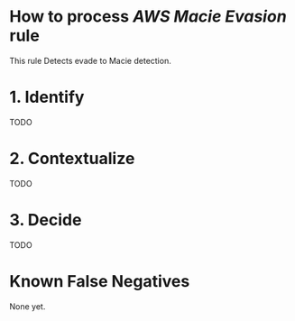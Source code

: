 # How to process *AWS Macie Evasion* rule
This rule Detects evade to Macie detection.

# 1. Identify
TODO

# 2. Contextualize
TODO

# 3. Decide
TODO

# Known False Negatives
None yet.
